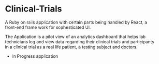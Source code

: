 
# Clinical-Trials

A Ruby on rails application with certain parts being handled by React, a front-end frame work for sophesticated UI. 

The Application is a pilot view of an analytics dashboard that helps lab technicians log and view data regarding their clinical trials and participants in a clinical trial as a real life patient, a testing subject and doctors. 

- In Progress application 
